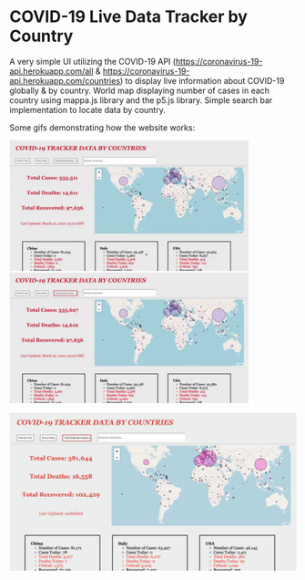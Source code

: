 # COVID-19 Live Data Tracker by Country

A very simple UI utilizing the COVID-19 API (https://coronavirus-19-api.herokuapp.com/all & https://coronavirus-19-api.herokuapp.com/countries) to display live information about COVID-19 globally & by country. World map displaying number of cases in each country using mappa.js library and the p5.js library. Simple search bar implementation to locate data by country.


Some gifs demonstrating how the website works:

<img src="images/map1.gif" alt="HTML5 Icon" width="420">  <img src="images/search1.gif" alt="HTML5 Icon" width="420">


<img src="images/sample.png" alt="HTML5 Icon" width="940">






